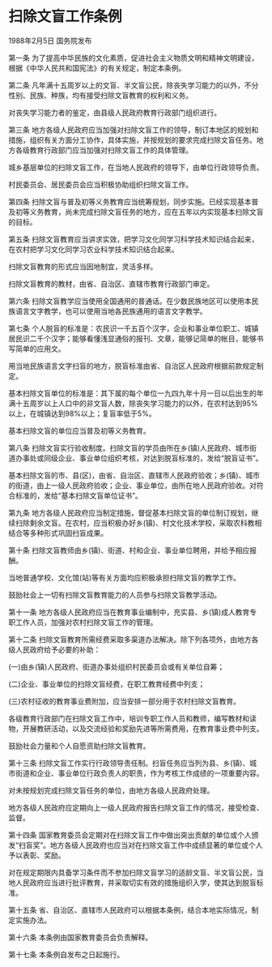 # 扫除文盲工作条例

1988年2月5日 国务院发布　



第一条 为了提高中华民族的文化素质，促进社会主义物质文明和精神文明建设，根据《中华人民共和国宪法》的有关规定，制定本条例。

第二条 凡年满十五周岁以上的文盲、半文盲公民，除丧失学习能力的以外，不分性别、民族、种族，均有接受扫除文盲教育的权利和义务。

对丧失学习能力者的鉴定，由县级人民政府教育行政部门组织进行。

第三条 地方各级人民政府应当加强对扫除文盲工作的领导，制订本地区的规划和措施，组织有关方面分工协作，具体实施，并按规划的要求完成扫除文盲任务。地方各级教育行政部门应当加强对扫除文盲工作的具体管理。

城乡基层单位的扫除文盲工作，在当地人民政府的领导下，由单位行政领导负责。

村民委员会、居民委员会应当积极协助组织扫除文盲工作。

第四条 扫除文盲与普及初等义务教育应当统筹规划，同步实施。已经实现基本普及初等义务教育，尚未完成扫除文盲任务的地方，应在五年以内实现基本扫除文盲的目标。

第五条 扫除文盲教育应当讲求实效，把学习文化同学习科学技术知识结合起来，在农村把学习文化同学习农业科学技术知识结合起来。

扫除文盲教育的形式应当因地制宜，灵活多样。

扫除文盲教育的教材，由省、自治区、直辖市教育行政部门审定。

第六条 扫除文盲教学应当使用全国通用的普通话。在少数民族地区可以使用本民族语言文字教学，也可以使用当地各民族通用的语言文字教学。

第七条 个人脱盲的标准是：农民识一千五百个汉字，企业和事业单位职工、城镇居民识二千个汉字；能够看懂浅显通俗的报刊、文章，能够记简单的帐目，能够书写简单的应用文。

用当地民族语言文字扫盲的地方，脱盲标准由省、自治区人民政府根据前款规定制定。

基本扫除文盲单位的标准是：其下属的每个单位一九四九年十月一日以后出生的年满十五周岁以上人口中的非文盲人数，除丧失学习能力的以外，在农村达到95%以上，在城镇达到98%以上；复盲率低于5%。

基本扫除文盲的单位应当普及初等义务教育。

第八条 扫除文盲实行验收制度。扫除文盲的学员由所在乡(镇)人民政府、城市街道办事处或同级企业、事业单位组织考核，对达到脱盲标准的，发给“脱盲证书”。

基本扫除文盲的市、县(区)，由省、自治区、直辖市人民政府验收；乡(镇)、城市的街道，由上一级人民政府验收；企业、事业单位，由所在地人民政府验收。对符合标准的，发给“基本扫除文盲单位证书”。

第九条 地方各级人民政府应当制定措施，督促基本扫除文盲的单位制订规划，继续扫除剩余文盲。在农村，应当积极办好乡(镇)、村文化技术学校，采取农科教相结合等多种形式巩固扫盲成果。

第十条 扫除文盲教师由乡(镇)、街道、村和企业、事业单位聘用，并给予相应报酬。

当地普通学校、文化馆(站)等有关方面均应积极承担扫除文盲的教学工作。

鼓励社会上一切有扫除文盲教育能力的人员参与扫除文盲教学活动。

第十一条 地方各级人民政府应当在教育事业编制中，充实县、乡(镇)成人教育专职工作人员，加强对农村扫除文盲工作的管理。

第十二条 扫除文盲教育所需经费采取多渠道办法解决。除下列各项外，由地方各级人民政府给予必要的补助：

(一)由乡(镇)人民政府、街道办事处组织村民委员会或有关单位自筹；

(二)企业、事业单位的扫除文盲经费，在职工教育经费中列支；

(三)农村征收的教育事业费附加，应当安排一部分用于农村扫除文盲教育。

各级教育行政部门在扫除文盲工作中，培训专职工作人员和教师，编写教材和读物，开展教研活动，以及交流经验和奖励先进等所需费用，在教育事业费中列支。

鼓励社会力量和个人自愿资助扫除文盲教育。

第十三条 扫除文盲工作实行行政领导责任制。扫盲任务应当列为县、乡(镇)、城市街道和企业、事业单位行政负责人的职责，作为考核工作成绩的一项重要内容。

对未按规划完成扫除文盲任务的单位，由地方各级人民政府处理。

地方各级人民政府应定期向上一级人民政府报告扫除文盲工作的情况，接受检查、监督。

第十四条 国家教育委员会定期对在扫除文盲工作中做出突出贡献的单位或个人颁发“扫盲奖”。地方各级人民政府也应当对在扫除文盲工作中成绩显著的单位或个人予以表彰、奖励。

对在规定期限内具备学习条件而不参加扫除文盲学习的适龄文盲、半文盲公民，当地人民政府应当进行批评教育，并采取切实有效的措施组织入学，使其达到脱盲标准。

第十五条 省、自治区、直辖市人民政府可以根据本条例，结合本地实际情况，制定实施办法。

第十六条 本条例由国家教育委员会负责解释。

第十七条 本条例自发布之日起施行。
